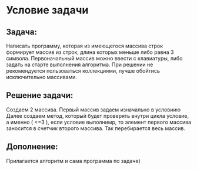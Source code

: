 # Условие задачи
## Задача:
 Написать программу, которая из имеющегося массива строк формирует массив из строк, длина которых меньше либо равна 3 символа. Первоначальный массив можно ввести с клавиатуры, либо задать на старте выполнения алгоритма. При решении не рекомендуется пользоваться коллекциями, лучше обойтись исключительно массивами.

 ## Решение задачи:

 Создаем 2 массива. Первый массив задаем изначально в условиию Далее создаем метод, который будет проверять внутри цикла условие, а именно ( <=3 ), если условие выполнимр, то элемент первого массива заносится в счетчик второго массива. Так перебирается весь массив. 

 ## Дополнение:
 Прилагается алгоритм и сама программа по задаче)
